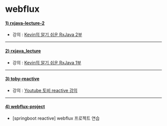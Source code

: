 # webflux

#### [1) rxjava-lecture-2](https://github.com/seohaem/webflux/tree/master/rxjava-lecture-2)
- 강의 : [Kevin의 알기 쉬운 RxJava 2부](https://www.inflearn.com/course/%EC%9E%90%EB%B0%94-%EB%A6%AC%EC%95%A1%ED%8B%B0%EB%B8%8C%ED%94%84%EB%A1%9C%EA%B7%B8%EB%9E%98%EB%B0%8D-2)

---

#### [2) rxjava_lecture](https://github.com/seohaem/webflux/tree/master/rxjava_lecture)
- 강의 : [Kevin의 알기 쉬운 RxJava 1부](https://www.inflearn.com/course/%EC%9E%90%EB%B0%94-%EB%A6%AC%EC%95%A1%ED%8B%B0%EB%B8%8C%ED%94%84%EB%A1%9C%EA%B7%B8%EB%9E%98%EB%B0%8D-1)

---

#### [3) toby-reactive](https://github.com/seohaem/webflux/tree/master/toby-reactive)
- 강의 : [Youtube 토비 reactive 강의](https://www.youtube.com/watch?v=8fenTR3KOJo&list=PLOLeoJ50I1kkqC4FuEztT__3xKSfR2fpw)

---

#### [4) webflux-project](https://github.com/seohaem/webflux/tree/master/webflux-project)
- [springboot reactive] webflux 프로젝트 연습
